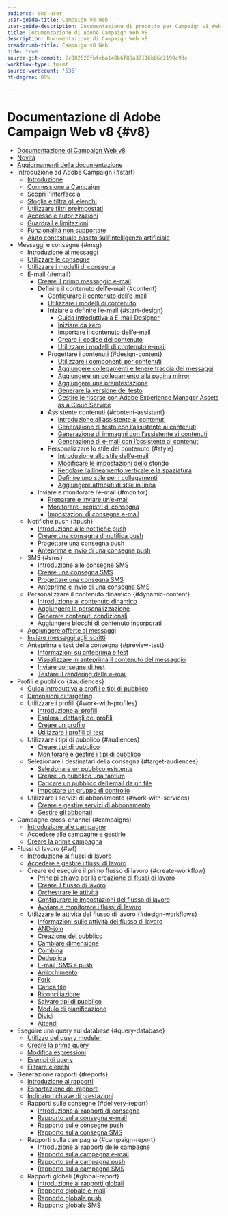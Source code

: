 ```yaml
---
audience: end-user
user-guide-title: Campaign v8 Web
user-guide-description: Documentazione di prodotto per Campaign v8 Web.
title: Documentazione di Adobe Campaign Web v8
description: Documentazione di Campaign Web v8
breadcrumb-title: Campaign v8 Web
hide: true
source-git-commit: 2c002620fbfeba140b6f80a37116b06d2199c93c
workflow-type: tm+mt
source-wordcount: '536'
ht-degree: 89%

---
```



# Documentazione di Adobe Campaign Web v8 {#v8}

+ [Documentazione di Campaign Web v8](campaign-web-home.md)
+ [Novità](rn/whats-new.md)
+ [Aggiornamenti della documentazione](rn/documentation-updates.md)
+ Introduzione ad Adobe Campaign {#start}
   + [Introduzione](get-started/get-started.md)
   + [Connessione a Campaign](get-started/connect-to-campaign.md)
   + [Scopri l’interfaccia](get-started/user-interface.md)
   + [Sfoglia e filtra gli elenchi](get-started/list-filters.md)
   + [Utilizzare filtri preimpostati](get-started/predefined-filters.md)
   + [Accesso e autorizzazioni](get-started/permissions.md)
   + [Guardrail e limitazioni](get-started/guardrails.md)
   + [Funzionalità non supportate](get-started/unsupported.md)
   + [Aiuto contestuale basato sull’intelligenza artificiale](get-started/using-ai.md)
+ Messaggi e consegne {#msg}
   + [Introduzione ai messaggi](msg/gs-messages.md)
   + [Utilizzare le consegne](msg/gs-deliveries.md)
   + [Utilizzare i modelli di consegna](msg/delivery-template.md)
   + E-mail {#email}
      + [Creare il primo messaggio e-mail](email/create-email.md)
      + Definire il contenuto dell’e-mail {#content}
         + [Configurare il contenuto dell’e-mail](email/edit-content.md)
         + [Utilizzare i modelli di contenuto](email/create-email-templates.md)
         + Iniziare a definire l’e-mail {#start-design}
            + [Guida introduttiva a E-mail Designer](email/get-started-email-designer.md)
            + [Iniziare da zero](email/create-email-content.md)
            + [Importare il contenuto dell’e-mail](email/existing-content.md)
            + [Creare il codice del contenuto](email/code-content.md)
            + [Utilizzare i modelli di contenuto e-mail](email/use-email-templates.md)
         + Progettare i contenuti {#design-content}
            + [Utilizzare i componenti per contenuti](email/content-components.md)
            + [Aggiungere collegamenti e tenere traccia dei messaggi](email/message-tracking.md)
            + [Aggiungere un collegamento alla pagina mirror](email/mirror-page.md)
            + [Aggiungere una preintestazione](email/preheader.md)
            + [Generare la versione del testo](email/text-version-email.md)
            + [Gestire le risorse con Adobe Experience Manager Assets as a Cloud Service](email/aem-assets.md)
         + Assistente contenuti {#content-assistant}
            + [Introduzione all’assistente ai contenuti](email/generative-gs.md)
            + [Generazione di testo con l’assistente ai contenuti](email/generative-content.md)
            + [Generazione di immagini con l’assistente ai contenuti](email/generative-image.md)
            + [Generazione di e-mail con l’assistente ai contenuti](email/generative-email.md)
         + Personalizzare lo stile del contenuto {#style}
            + [Introduzione allo stile dell’e-mail](email/get-started-email-style.md)
            + [Modificare le impostazioni dello sfondo](email/backgrounds.md)
            + [Regolare l’allineamento verticale e la spaziatura](email/alignment-and-padding.md)
            + [Definire uno stile per i collegamenti](email/styling-links.md)
            + [Aggiungere attributi di stile in linea](email/inline-styling.md)
      + Inviare e monitorare l’e-mail {#monitor}
         + [Preparare e inviare un’e-mail](monitor/prepare-send.md)
         + [Monitorare i registri di consegna](monitor/delivery-logs.md)
         + [Impostazioni di consegna e-mail](advanced-settings/delivery-settings.md)
   + Notifiche push {#push}
      + [Introduzione alle notifiche push](push/gs-push.md)
      + [Creare una consegna di notifica push](push/create-push.md)
      + [Progettare una consegna push](push/content-push.md)
      + [Anteprima e invio di una consegna push](push/send-push.md)
   + SMS {#sms}
      + [Introduzione alle consegne SMS](sms/gs-sms.md)
      + [Creare una consegna SMS](sms/create-sms.md)
      + [Progettare una consegna SMS](sms/content-sms.md)
      + [Anteprima e invio di una consegna SMS](sms/send-sms.md)
   + Personalizzare il contenuto dinamico {#dynamic-content}
      + [Introduzione al contenuto dinamico](personalization/gs-personalization.md)
      + [Aggiungere la personalizzazione](personalization/personalize.md)
      + [Generare contenuti condizionali](personalization/conditions.md)
      + [Aggiungere blocchi di contenuto incorporati](personalization/content-blocks.md)
   + [Aggiungere offerte ai messaggi](msg/offers.md)
   + [Inviare messaggi agli iscritti](msg/send-to-subscribers.md)
   + Anteprima e test della consegna {#preview-test}
      + [Informazioni su anteprima e test](preview-test/preview-test.md)
      + [Visualizzare in anteprima il contenuto del messaggio](preview-test/preview-content.md)
      + [Inviare consegne di test](preview-test/test-deliveries.md)
      + [Testare il rendering delle e-mail](preview-test/email-rendering.md)
+ Profili e pubblico {#audiences}
   + [Guida introduttiva a profili e tipi di pubblico](audience/gs-audiences-recipients.md)
   + [Dimensioni di targeting](audience/targeting-dimensions.md)
   + Utilizzare i profili {#work-with-profiles}
      + [Introduzione ai profili](audience/about-recipients.md)
      + [Esplora i dettagli dei profili](audience/profile-view.md)
      + [Creare un profilo](audience/create-profile.md)
      + [Utilizzare i profili di test](audience/test-profiles.md)
   + Utilizzare i tipi di pubblico {#audiences}
      + [Creare tipi di pubblico](audience/create-audience.md)
      + [Monitorare e gestire i tipi di pubblico](audience/manage-audience.md)
   + Selezionare i destinatari della consegna {#target-audiences}
      + [Selezionare un pubblico esistente](audience/add-audience.md)
      + [Creare un pubblico una tantum](audience/one-time-audience.md)
      + [Caricare un pubblico dell’email da un file](audience/file-audience.md)
      + [Impostare un gruppo di controllo](audience/control-group.md)
   + Utilizzare i servizi di abbonamento {#work-with-services}
      + [Creare e gestire servizi di abbonamento](audience/manage-services.md)
      + [Gestire gli abbonati](audience/manage-subscribers.md)
+ Campagne cross-channel {#campaigns}
   + [Introduzione alle campagne](campaigns/gs-campaigns.md)
   + [Accedere alle campagne e gestirle](campaigns/manage-campaigns.md)
   + [Creare la prima campagna](campaigns/create-campaigns.md)
+ Flussi di lavoro {#wf}
   + [Introduzione ai flussi di lavoro](workflows/gs-workflows.md)
   + [Accedere e gestire i flussi di lavoro](workflows/access-monitor.md)
   + Creare ed eseguire il primo flusso di lavoro {#create-workflow}
      + [Principi chiave per la creazione di flussi di lavoro](workflows/gs-workflow-creation.md)
      + [Creare il flusso di lavoro](workflows/create-workflow.md)
      + [Orchestrare le attività](workflows/orchestrate-activities.md)
      + [Configurare le impostazioni del flusso di lavoro](workflows/workflow-settings.md)
      + [Avviare e monitorare i flussi di lavoro](workflows/start-monitor-workflows.md)
   + Utilizzare le attività del flusso di lavoro {#design-workflows}
      + [Informazioni sulle attività del flusso di lavoro](workflows/activities/about-activities.md)
      + [AND-join](workflows/activities/and-join.md)
      + [Creazione del pubblico](workflows/activities/build-audience.md)
      + [Cambiare dimensione](workflows/activities/change-dimension.md)
      + [Combina](workflows/activities/combine.md)
      + [Deduplica](workflows/activities/deduplication.md)
      + [E-mail, SMS e push](workflows/activities/channels.md)
      + [Arricchimento](workflows/activities/enrichment.md)
      + [Fork](workflows/activities/fork.md)
      + [Carica file](workflows/activities/load-file.md)
      + [Riconciliazione](workflows/activities/reconciliation.md)
      + [Salvare tipi di pubblico](workflows/activities/save-audience.md)
      + [Modulo di pianificazione](workflows/activities/scheduler.md)
      + [Dividi](workflows/activities/split.md)
      + [Attendi](workflows/activities/wait.md)
+ Eseguire una query sul database {#query-database}
   + [Utilizzo del query modeler](query/query-modeler-overview.md)
   + [Creare la prima query](query/build-query.md)
   + [Modifica espressioni](query/expression-editor.md)
   + [Esempi di query](query/query-samples.md)
   + [Filtrare elenchi](query/filter.md)
+ Generazione rapporti {#reports}
   + [Introduzione ai rapporti](reporting/gs-reports.md)
   + [Esportazione dei rapporti](reporting/export-reports.md)
   + [Indicatori chiave di prestazioni](reporting/kpis.md)
   + Rapporti sulle consegne {#delivery-report}
      + [Introduzione ai rapporti di consegna](reporting/delivery-reports.md)
      + [Rapporto sulla consegna e-mail](reporting/email-report.md)
      + [Rapporto sulle consegne push](reporting/push-report.md)
      + [Rapporto sulla consegna SMS](reporting/sms-report.md)
   + Rapporti sulla campagna {#campaign-report}
      + [Introduzione ai rapporti delle campagne](reporting/campaign-reports.md)
      + [Rapporto sulla campagna e-mail](reporting/campaign-reports-email.md)
      + [Rapporto sulla campagna push](reporting/campaign-reports-push.md)
      + [Rapporto sulla campagna SMS](reporting/campaign-reports-sms.md)
   + Rapporti globali {#global-report}
      + [Introduzione ai rapporti globali](reporting/global-reports.md)
      + [Rapporto globale e-mail](reporting/global-report-email.md)
      + [Rapporto globale push](reporting/global-report-push.md)
      + [Rapporto globale SMS](reporting/global-report-sms.md)
